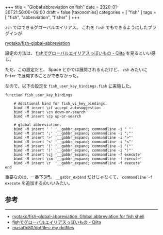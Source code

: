 +++
title = "Global abbreviation on fish"
date = 2020-01-30T21:56:00+09:00
draft = false
[taxonomies]
categories = [ "fish" ]
tags = [ "fish", "abbreviation", "fisher" ]
+++

`zsh` ではできるグローバルエイリアス。
これを `fish` でもできるようにしたプラグインが

[ryotako/fish-global-abbreviation](https://github.com/ryotako/fish-global-abbreviation)

<!-- more -->

設定の方法は、 [fishでグローバルエイリアスっぽいもの - Qiita](https://qiita.com/ryotako/items/83812c2a703b965a02d9) を見るといい感じ。

ただ、この設定だと、 Space とかでは展開されるんだけど、 `zsh` みたいに `Enter` で展開することができなかった。

なので、以下の設定を `fish_user_key_bindings.fish` に実施した。

```fish
function fish_user_key_bindings

    # Additional bind for fish_vi_key_bindings.
    bind -M insert \cf accept-autosuggestion
    bind -M insert \cn down-or-search
    bind -M insert \cp up-or-search

    # global abbreviation.
    bind -M insert ' ' '__gabbr_expand; commandline -i " "'
    bind -M insert ';' '__gabbr_expand; commandline -i ";"'
    bind -M insert '>' '__gabbr_expand; commandline -i ">"'
    bind -M insert '<' '__gabbr_expand; commandline -i "<"'
    bind -M insert '(' '__gabbr_expand; commandline -i "("'
    bind -M insert ')' '__gabbr_expand; commandline -i ")"'
    bind -M insert \cj '__gabbr_expand; commandline -f execute'
    bind -M insert \cm '__gabbr_expand; commandline -f execute'
    bind -M insert \r  '__gabbr_expand; commandline -f execute'
end
```

重要なのは、一番下3行。
`__gabbr_expand` だけじゃなくて、 `commandline -f execute` を追加するのいいみたい。


## 参考
- - -
- [ryotako/fish-global-abbreviation: Global abbreviation for fish shell](https://github.com/ryotako/fish-global-abbreviation)
- [fishでグローバルエイリアスっぽいもの - Qiita](https://qiita.com/ryotako/items/83812c2a703b965a02d9)
- [masa0x80/dotfiles: my dotfiles](https://github.com/masa0x80/dotfiles)

